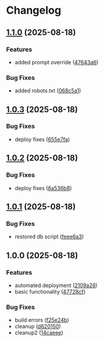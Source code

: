 # Changelog

## [1.1.0](https://github.com/HCL-CDP-TA/fake-google/compare/v1.0.3...v1.1.0) (2025-08-18)


### Features

* added prompt override ([47643a6](https://github.com/HCL-CDP-TA/fake-google/commit/47643a6d95c59d01a7ac2a5110ab489f6b277888))


### Bug Fixes

* added robots.txt ([068c5a1](https://github.com/HCL-CDP-TA/fake-google/commit/068c5a1981a4c7af63d226183f768c2b13b8ee12))

## [1.0.3](https://github.com/HCL-CDP-TA/fake-google/compare/v1.0.2...v1.0.3) (2025-08-18)


### Bug Fixes

* deploy fixes ([655e7fa](https://github.com/HCL-CDP-TA/fake-google/commit/655e7fa7ced92551b5030aa1a5db2591aead9860))

## [1.0.2](https://github.com/HCL-CDP-TA/fake-google/compare/v1.0.1...v1.0.2) (2025-08-18)


### Bug Fixes

* deploy fixes ([6a536b8](https://github.com/HCL-CDP-TA/fake-google/commit/6a536b832fe4aaccbb1d2b84dde9e25478bd6d84))

## [1.0.1](https://github.com/HCL-CDP-TA/fake-google/compare/v1.0.0...v1.0.1) (2025-08-18)


### Bug Fixes

* restored db script ([feee6a3](https://github.com/HCL-CDP-TA/fake-google/commit/feee6a349e49e41e10f6afd03b32f7f172437ed6))

## 1.0.0 (2025-08-18)


### Features

* automated deployment ([2109a28](https://github.com/HCL-CDP-TA/fake-google/commit/2109a28cb869cebbe261891d0c5677e4aca50939))
* basic functionality ([47728cf](https://github.com/HCL-CDP-TA/fake-google/commit/47728cf880b2a249f0b635180f7a2399a3a8841d))


### Bug Fixes

* build errors ([f25e24b](https://github.com/HCL-CDP-TA/fake-google/commit/f25e24b684e5e4bdfb54d075330a5501f8d9a8be))
* cleanup ([d620150](https://github.com/HCL-CDP-TA/fake-google/commit/d6201506dd0dcbc18e2a4406bb0225ca8d86b646))
* cleanup2 ([14caeee](https://github.com/HCL-CDP-TA/fake-google/commit/14caeee1c9fda3b6f827694258fae34ce8c96e91))

